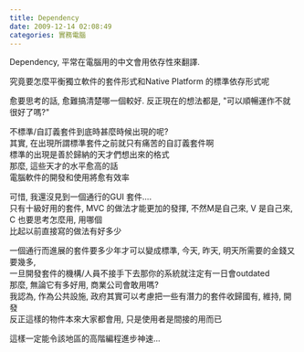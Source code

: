 ```yaml
---
title: Dependency
date: 2009-12-14 02:08:49
categories: 實務電腦
---
```


  
Dependency, 平常在電腦用的中文會用依存性來翻譯.  
  
究竟要怎麼平衡獨立軟件的套件形式和Native Platform 的標準依存形式呢  
  
愈要思考的話, 愈難搞清楚哪一個較好. 反正現在的想法都是, "可以順暢運作不就很好了嗎?"  
  
不標準/自訂義套件到底時甚麼時候出現的呢?  
其實, 在出現所謂標準套件之前就只有痛苦的自訂義套件啊  
標準的出現是善於歸納的天才們想出來的格式  
那麼, 這些天才的水平愈高的話  
電腦軟件的開發和使用將愈有效率  
  
可惜, 我還沒見到一個通行的GUI 套件....  
只有十級好用的套件, MVC 的做法才能更加的發揮, 不然M是自己來, V 是自己來, C 也要思考怎麼用, 用哪個  
比起以前直接寫的做法有好多少  
  
一個通行而進展的套件要多少年才可以變成標準, 今天, 昨天, 明天所需要的金錢又要幾多,  
一旦開發套件的機構/人員不接手下去那你的系統就注定有一日會outdated  
那麼, 無論它有多好用, 商業公司會敢用嗎?  
我認為, 作為公共設施, 政府其實可以考慮把一些有潛力的套件收歸國有, 維持, 開發  
反正這樣的物件本來大家都會用, 只是使用者是間接的用而已  
  
這樣一定能令該地區的高階編程進步神速...  